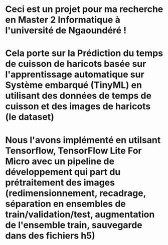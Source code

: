 # Ceci est un projet pour ma recherche en Master 2 Informatique à l'université de Ngaoundéré !

# Cela porte sur la Prédiction du temps de cuisson de haricots basée sur l'apprentissage automatique sur Système embarqué (TinyML) en utilisant des données de temps de cuisson et des images de haricots (le dataset)

# Nous l'avons implémenté en utilsant Tensorflow, TensorFlow Lite For Micro avec un pipeline de développement qui part du prétraitement des images (redimensionnement, recadrage, séparation en ensembles de train/validation/test, augmentation de l'ensemble train, sauvegarde dans des fichiers h5)
